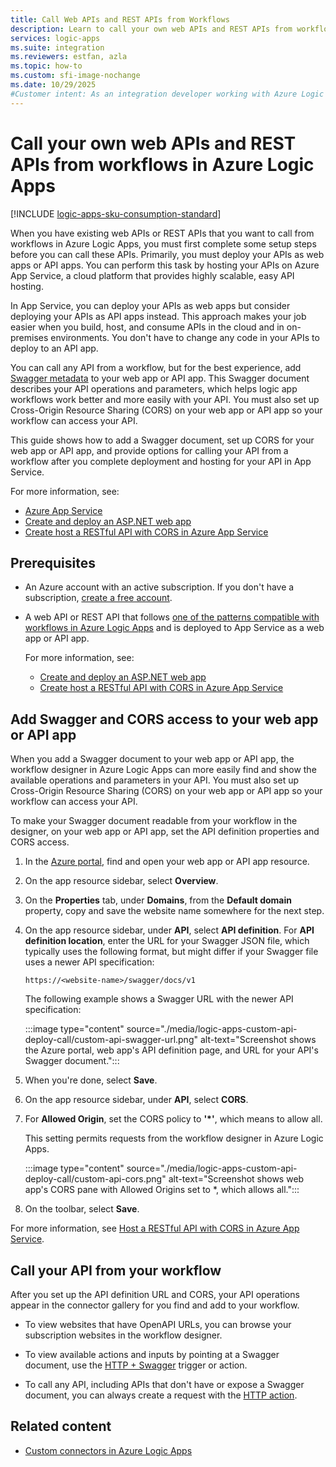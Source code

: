```yaml
---
title: Call Web APIs and REST APIs from Workflows
description: Learn to call your own web APIs and REST APIs from workflows in Azure Logic Apps by using Azure App Service.
services: logic-apps
ms.suite: integration
ms.reviewers: estfan, azla
ms.topic: how-to
ms.custom: sfi-image-nochange
ms.date: 10/29/2025
#Customer intent: As an integration developer working with Azure Logic Apps, I want to call my own API from a workflow by using Azure App Service.
---
```


# Call your own web APIs and REST APIs from workflows in Azure Logic Apps

[!INCLUDE [logic-apps-sku-consumption-standard](../../includes/logic-apps-sku-consumption-standard.md)]

When you have existing web APIs or REST APIs that you want to call from workflows in Azure Logic Apps, you must first complete some setup steps before you can call these APIs. Primarily, you must deploy your APIs as web apps or API apps. You can perform this task by hosting your APIs on Azure App Service, a cloud platform that provides highly scalable, easy API hosting.

In App Service, you can deploy your APIs as web apps but consider deploying your APIs as API apps instead. This approach makes your job easier when you build, host, and consume APIs in the cloud and in on-premises environments. You don't have to change any code in your APIs to deploy to an API app.

You can call any API from a workflow, but for the best experience, add [Swagger metadata](https://swagger.io/specification/) to your web app or API app. This Swagger document describes your API operations and parameters, which helps logic app workflows work better and more easily with your API. You must also set up Cross-Origin Resource Sharing (CORS) on your web app or API app so your workflow can access your API.

This guide shows how to add a Swagger document, set up CORS for your web app or API app, and provide options for calling your API from a workflow after you complete deployment and hosting for your API in App Service.

For more information, see:

- [Azure App Service](../app-service/overview.md)
- [Create and deploy an ASP.NET web app](../app-service/quickstart-dotnetcore.md)
- [Create host a RESTful API with CORS in Azure App Service](../app-service/app-service-web-tutorial-rest-api.md)

## Prerequisites

- An Azure account with an active subscription. If you don't have a subscription, [create a free account](https://azure.microsoft.com/pricing/purchase-options/azure-account?cid=msft_learn).

- A web API or REST API that follows [one of the patterns compatible with workflows in Azure Logic Apps](logic-apps-create-api-app.md) and is deployed to App Service as a web app or API app.

  For more information, see:

  - [Create and deploy an ASP.NET web app](../app-service/quickstart-dotnetcore.md)
  - [Create host a RESTful API with CORS in Azure App Service](../app-service/app-service-web-tutorial-rest-api.md)

## Add Swagger and CORS access to your web app or API app

When you add a Swagger document to your web app or API app, the workflow designer in Azure Logic Apps can more easily find and show the available operations and parameters in your API. You must also set up Cross-Origin Resource Sharing (CORS) on your web app or API app so your workflow can access your API.

To make your Swagger document readable from your workflow in the designer, on your web app or API app, set the API definition properties and CORS access.

1. In the [Azure portal](https://portal.azure.com), find and open your web app or API app resource.

1. On the app resource sidebar, select **Overview**.

1. On the **Properties** tab, under **Domains**, from the **Default domain** property, copy and save the website name somewhere for the next step.

1. On the app resource sidebar, under **API**, select **API definition**. For **API definition location**, enter the URL for your Swagger JSON file, which typically uses the following format, but might differ if your Swagger file uses a newer API specification:

   `https://<website-name>/swagger/docs/v1`

   The following example shows a Swagger URL with the newer API specification:

   :::image type="content" source="./media/logic-apps-custom-api-deploy-call/custom-api-swagger-url.png" alt-text="Screenshot shows the Azure portal, web app's API definition page, and URL for your API's Swagger document.":::

1. When you're done, select **Save**.

1. On the app resource sidebar, under **API**, select **CORS**.

1. For **Allowed Origin**, set the CORS policy to **'*'**, which means to allow all.

   This setting permits requests from the workflow designer in Azure Logic Apps.

   :::image type="content" source="./media/logic-apps-custom-api-deploy-call/custom-api-cors.png" alt-text="Screenshot shows web app's CORS pane with Allowed Origins set to *, which allows all.":::

1. On the toolbar, select **Save**.

For more information, see [Host a RESTful API with CORS in Azure App Service](../app-service/app-service-web-tutorial-rest-api.md).

## Call your API from your workflow

After you set up the API definition URL and CORS, your API operations appear in the connector gallery for you find and add to your workflow. 

- To view websites that have OpenAPI URLs, you can browse your subscription websites in the workflow designer.

- To view available actions and inputs by pointing at a Swagger document, use the [HTTP + Swagger](../connectors/connectors-native-http-swagger.md) trigger or action.

- To call any API, including APIs that don't have or expose a Swagger document, you can always create a request with the [HTTP action](../connectors/connectors-native-http.md).

## Related content

- [Custom connectors in Azure Logic Apps](../logic-apps/custom-connector-overview.md)
